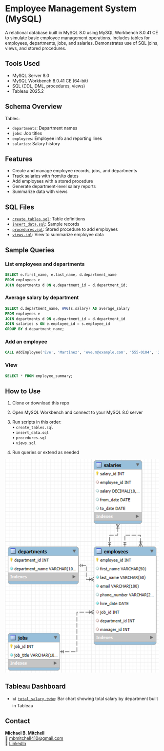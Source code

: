 # Employee Management System (MySQL)

A relational database built in MySQL 8.0 using MySQL Workbench 8.0.41 CE to simulate basic employee management operations. Includes tables for employees, departments, jobs, and salaries. Demonstrates use of SQL joins, views, and stored procedures.

## Tools Used

- MySQL Server 8.0
- MySQL Workbench 8.0.41 CE (64-bit)
- SQL (DDL, DML, procedures, views)
- Tableau 2025.2

## Schema Overview

Tables:
- `departments`: Department names
- `jobs`: Job titles
- `employees`: Employee info and reporting lines
- `salaries`: Salary history

## Features

- Create and manage employee records, jobs, and departments
- Track salaries with from/to dates
- Add employees with a stored procedure
- Generate department-level salary reports
- Summarize data with views

## SQL Files

- [`create_tables.sql`](./create_tables.sql): Table definitions
- [`insert_data.sql`](./insert_data.sql): Sample records
- [`procedures.sql`](./procedures.sql): Stored procedure to add employees
- [`views.sql`](./views.sql): View to summarize employee data

## Sample Queries

### List employees and departments
```sql
SELECT e.first_name, e.last_name, d.department_name
FROM employees e
JOIN departments d ON e.department_id = d.department_id;
```

### Average salary by department
```sql
SELECT d.department_name, AVG(s.salary) AS average_salary
FROM employees e
JOIN departments d ON e.department_id = d.department_id
JOIN salaries s ON e.employee_id = s.employee_id
GROUP BY d.department_name;
```

### Add an employee
```sql
CALL AddEmployee('Eve', 'Martinez', 'eve.m@example.com', '555-0104', '2023-05-01', 1, 1, 1);
```

### View
```sql
SELECT * FROM employee_summary;
```

## How to Use

1. Clone or download this repo  

2. Open MySQL Workbench and connect to your MySQL 8.0 server  

3. Run scripts in this order:  
   • `create_tables.sql`  
   • `insert_data.sql`  
   • `procedures.sql`  
   • `views.sql`  

4. Run queries or extend as needed

![ERD](./ERD.png)

## Tableau Dashboard

- 📊 [`total_salary.twbx`](./total_salary.twbx): Bar chart showing total salary by department built in Tableau

## Contact

**Michael B. Mitchell**  
📧 mbmitchell410@gmail.com  
🔗 [LinkedIn](https://www.linkedin.com/in/michaelm410/)

